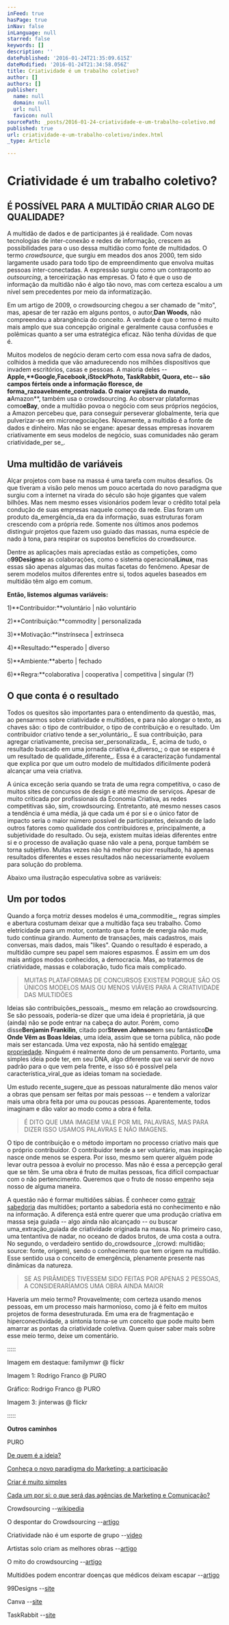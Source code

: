 ```yaml
---
inFeed: true
hasPage: true
inNav: false
inLanguage: null
starred: false
keywords: []
description: ''
datePublished: '2016-01-24T21:35:09.615Z'
dateModified: '2016-01-24T21:34:58.056Z'
title: Criatividade é um trabalho coletivo?
author: []
authors: []
publisher:
  name: null
  domain: null
  url: null
  favicon: null
sourcePath: _posts/2016-01-24-criatividade-e-um-trabalho-coletivo.md
published: true
url: criatividade-e-um-trabalho-coletivo/index.html
_type: Article

---
```

# Criatividade é um trabalho coletivo?

## É POSSÍVEL PARA A MULTIDÃO CRIAR ALGO DE QUALIDADE?

A multidão de dados e de participantes já é realidade. Com novas tecnologias de inter-conexão e redes de informação, crescem as possibilidades para o uso dessa multidão como fonte de multidados. O termo _crowdsource_, que surgiu em meados dos anos 2000, tem sido largamente usado para todo tipo de empreendimento que envolva muitas pessoas inter-conectadas. A expressão surgiu como um contraponto ao _outsourcing_, a terceirização nas empresas. O fato é que o uso de informação da multidão não é algo tão novo, mas com certeza escalou a um nível sem precedentes por meio da informatização.

Em um artigo de 2009, o crowdsourcing chegou a ser chamado de "mito", mas, apesar de ter razão em alguns pontos, o autor,**Dan Woods**, não compreendeu a abrangência do conceito. A verdade é que o termo é muito mais amplo que sua concepção original e geralmente causa confusões e polêmicas quanto a ser uma estratégica eficaz. Não tenha dúvidas de que é.

Muitos modelos de negócio deram certo com essa nova safra de dados, colhidos à medida que vão amadurecendo nos milhões dispositivos que invadem escritórios, casas e pessoas. A maioria deles --**Apple,****Google**,**Facebook**,**iStockPhoto, TaskRabbit, Quora, etc**-- são campos férteis onde a informação floresce, de forma_razoavelmente_controlada.  O maior varejista do mundo, a**Amazon**, também usa o crowdsourcing. Ao observar plataformas como**eBay**, onde a multidão povoa o negócio com seus próprios negócios, a Amazon percebeu que, para conseguir perseverar globalmente, teria que pulverizar-se em micronegociações. Novamente, a multidão é a fonte de dados e dinheiro. Mas não se engane: apesar dessas empresas inovarem criativamente em seus modelos de negócio, suas comunidades não geram criatividade_per se_.

## Uma multidão de variáveis

Alçar projetos com base na massa é uma tarefa com muitos desafios. Os que tiveram a visão pelo menos um pouco acertada do novo paradigma que surgiu com a internet na virada do século são hoje gigantes que valem bilhões. Mas nem mesmo esses visionários podem levar o crédito total pela condução de suas empresas naquele começo da rede. Elas foram um produto da_emergência_da era da informação, suas estruturas foram crescendo com a própria rede. Somente nos últimos anos podemos distinguir projetos que fazem uso guiado das massas, numa espécie de nado à tona, para respirar os supostos benefícios do crowdsource.

Dentre as aplicações mais apreciadas estão as competições, como o**99Designs**e as colaborações, como o sistema operacional**Linux**, mas essas são apenas algumas das muitas facetas do fenômeno. Apesar de serem modelos muitos diferentes entre si, todos aqueles baseados em multidão têm algo em comum.

**Então, listemos algumas variáveis:**

1)**Contribuidor:**voluntário | não voluntário

2)**Contribuição:**commodity | personalizada

3)**Motivação:**instrínseca | extrínseca

4)**Resultado:**esperado | diverso

5)**Ambiente:**aberto | fechado

6)**Regra:**colaborativa | cooperativa | competitiva | singular (?)

## O que conta é o resultado

Todos os quesitos são importantes para o entendimento da questão, mas, ao pensarmos sobre criatividade e multidões, e para não alongar o texto, as chaves são: o tipo de contribuidor, o tipo de contribuição e o resultado. Um contribuidor criativo tende a ser_voluntário_. E sua contribuição, para agregar criativamente, precisa ser_personalizada_. E, acima de tudo, o resultado buscado em uma jornada criativa é_diverso_; o que se espera é um resultado de qualidade_diferente_. Essa é a caracterização fundamental que explica por que um outro modelo de multidados dificilmente poderá alcançar uma veia criativa.

A única exceção seria quando se trata de uma regra competitiva, o caso de muitos sites de concursos de design e até mesmo de serviços. Apesar de muito criticada por profissionais da Economia Criativa, as redes competitivas são, sim, crowdsourcing. Entretanto, até mesmo nesses casos a tendência é uma média, já que cada um é por si e o único fator de impacto seria o maior número possível de participantes, deixando de lado outros fatores como qualidade dos contribuidores e, principalmente, a subjetividade do resultado. Ou seja, existem muitas ideias diferentes entre si e o processo de avaliação quase não vale a pena, porque também se torna subjetivo. Muitas vezes não há melhor ou pior resultado, há apenas resultados diferentes e esses resultados não necessariamente evoluem para solução do problema.

Abaixo uma ilustração especulativa sobre as variáveis:

## Um por todos

Quando a força motriz desses modelos é uma_commoditie_, regras simples e abertura costumam deixar que a multidão faça seu trabalho. Como eletricidade para um motor, contanto que a fonte de energia não mude, tudo continua girando. Aumento de transações, mais cadastros, mais conversas, mais dados, mais "likes". Quando o resultado é esperado, a multidão cumpre seu papel sem maiores espasmos. É assim em um dos mais antigos modos conhecidos, a democracia. Mas, ao tratarmos de criatividade, massas e colaboração, tudo fica mais complicado.

> MUITAS PLATAFORMAS DE CONCURSOS EXISTEM PORQUE SÃO OS ÚNICOS MODELOS MAIS OU MENOS VIÁVEIS PARA A CRIATIVIDADE DAS MULTIDÕES
> 
> 

Ideias são contribuições_pessoais_, mesmo em relação ao crowdsourcing. Se são pessoais, poderia-se dizer que uma ideia é proprietária, já que (ainda) não se pode entrar na cabeça do autor. Porém, como disse**Benjamin Frankilin**, citado por**Steven Johnson**em seu fantástico**De Onde Vêm as Boas Ideias**, uma ideia, assim que se torna pública, não pode mais ser estancada. Uma vez exposta, não há sentido em[alegar propriedade][0]. Ninguém é realmente dono de um pensamento. Portanto, uma simples ideia pode ter, em seu DNA, algo diferente que vai servir de novo padrão para o que vem pela frente, e isso só é possível pela característica_viral_que as ideias tomam na sociedade.

Um estudo recente_sugere_que as pessoas naturalmente dão menos valor a obras que pensam ser feitas por mais pessoas -- e tendem a valorizar mais uma obra feita por uma ou poucas pessoas. Aparentemente, todos imaginam e dão valor ao modo como a obra é feita.

> É DITO QUE UMA IMAGEM VALE POR MIL PALAVRAS, MAS PARA DIZER ISSO USAMOS PALAVRAS E NÃO IMAGENS.
> 
> 

O tipo de contribuição e o método importam no processo criativo mais que o próprio contribuidor. O contribuidor tende a ser voluntário, mas inspiração nasce onde menos se espera. Por isso, mesmo sem querer alguém pode levar outra pessoa à evoluir no processo. Mas não é essa a percepção geral que se têm. Se uma obra é fruto de muitas pessoas, fica difícil compactuar com o não pertencimento. Queremos que o fruto de nosso empenho seja nosso de alguma maneira.

A questão não é formar multidões sábias. É conhecer como [extrair sabedoria][1] das multidões; portanto a sabedoria está no conhecimento e não na informação. A diferença está entre querer que uma produção criativa em massa seja guiada -- algo ainda não alcançado -- ou buscar uma_extração_guiada de criatividade originada na massa. No primeiro caso, uma tentantiva de nadar, no oceano de dados brutos, de uma costa a outra. No segundo, o verdadeiro sentido do_crowdsource _(crowd: multidão; source: fonte, origem), sendo o conhecimento que tem origem na multidão. Esse sentido usa o conceito de emergência, plenamente presente nas dinâmicas da natureza.

> SE AS PIRÂMIDES TIVESSEM SIDO FEITAS POR APENAS 2 PESSOAS, A CONSIDERARÍAMOS UMA OBRA AINDA MAIOR
> 
> 

Haveria um meio termo? Provavelmente; com certeza usando menos pessoas, em um processo mais harmonioso, como já é feito em muitos projetos de forma desestruturada. Em uma era de fragmentação e hiperconectividade, a sintonia torna-se um conceito que pode muito bem amarrar as pontas da criatividade coletiva. Quem quiser saber mais sobre esse meio termo, deixe um comentário.

:::::

Imagem em destaque: familymwr @ flickr

Imagem 1: Rodrigo Franco @ PURO

Gráfico: Rodrigo Franco @ PURO

Imagem 3:  jinterwas @ flickr

:::::

**Outros caminhos**

PURO

[De quem é a ideia?][2]

[Conheça o novo paradigma do Marketing: a participação][3]

[Criar é muito simples][4]

[Cada um por si: o que será das agências de Marketing e Comunicação?][5]

Crowdsourcing --[wikipedia][6]

O despontar do Crowdsourcing --[artigo][7]

Criatividade não é um esporte de grupo --[video][8]

Artistas solo criam as melhores obras --[artigo][9]

O mito do crowdsourcing --[artigo][10]

Multidões podem encontrar doenças que médicos deixam escapar --[artigo][11]

99Designs --[site][12]

Canva --[site][13]

TaskRabbit --[site][14]

[0]: http://puro.cc/copio-sim-estou-vivendo/ "Copio sim, estou vivendo"
[1]: http://puro.cc/existe-algo-alem-da-cortina-de-dados/ "Existe algo além da cortina de dados"
[2]: http://puro.cc/crowdsourcing/ "De quem é a ideia?"
[3]: http://puro.cc/conheca-o-novo-paradigma-do-marketing-a-participacao/
[4]: http://puro.cc/criar-e-muito-simples/
[5]: http://puro.cc/cada-um-por-si-o-que-sera-das-agencias-de-comunicacao-e-marketing/
[6]: https://en.wikipedia.org/wiki/Crowdsourcing
[7]: http://archive.wired.com/wired/archive/14.06/crowds.html
[8]: http://www.improvides.com/2014/03/24/creativity-team-sport-interview-vincent-walsh-prof-neuroscience-ucl/#.UzF4mvldVx0
[9]: http://www.psmag.com/navigation/books-and-culture/artists-working-solo-create-finest-work-believe-82696/
[10]: http://www.forbes.com/2009/09/28/crowdsourcing-enterprise-innovation-technology-cio-network-jargonspy.html
[11]: http://www.newscientist.com/article/dn23392-crowd-diagnosis-could-spot-rare-diseases-doctors-miss.html#.U7yNu41dWIA
[12]: http://99designs.com.br/
[13]: http://www.canva.com/
[14]: https://www.taskrabbit.com/